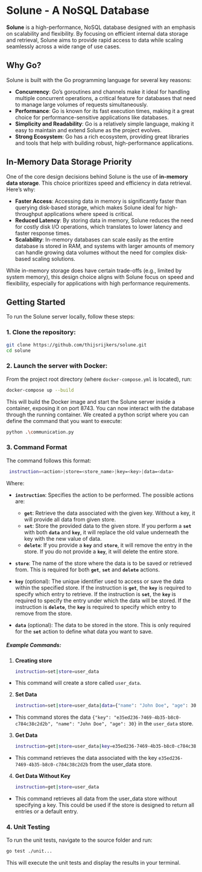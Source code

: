 # Solune - A NoSQL Database

**Solune** is a high-performance, NoSQL database designed with an emphasis on scalability and flexibility. By focusing on efficient internal data storage and retrieval, Solune aims to provide rapid access to data while scaling seamlessly across a wide range of use cases.

## Why Go?

Solune is built with the Go programming language for several key reasons:

- **Concurrency**: Go’s goroutines and channels make it ideal for handling multiple concurrent operations, a critical feature for databases that need to manage large volumes of requests simultaneously.
- **Performance**: Go is known for its fast execution times, making it a great choice for performance-sensitive applications like databases.
- **Simplicity and Readability**: Go is a relatively simple language, making it easy to maintain and extend Solune as the project evolves.
- **Strong Ecosystem**: Go has a rich ecosystem, providing great libraries and tools that help with building robust, high-performance applications.

## In-Memory Data Storage Priority

One of the core design decisions behind Solune is the use of **in-memory data storage**. This choice prioritizes speed and efficiency in data retrieval. Here’s why:

- **Faster Access**: Accessing data in memory is significantly faster than querying disk-based storage, which makes Solune ideal for high-throughput applications where speed is critical.
- **Reduced Latency**: By storing data in memory, Solune reduces the need for costly disk I/O operations, which translates to lower latency and faster response times.
- **Scalability**: In-memory databases can scale easily as the entire database is stored in RAM, and systems with larger amounts of memory can handle growing data volumes without the need for complex disk-based scaling solutions.

While in-memory storage does have certain trade-offs (e.g., limited by system memory), this design choice aligns with Solune focus on speed and flexibility, especially for applications with high performance requirements.

## Getting Started

To run the Solune server locally, follow these steps:

### 1. Clone the repository:

```bash
git clone https://github.com/thijsrijkers/solune.git
cd solune
```

### 2. Launch the server with Docker:

From the project root directory (where `docker-compose.yml` is located), run:

```bash
docker-compose up --build
```
This will build the Docker image and start the Solune server inside a container, exposing it on port 8743. You can now interact with the database through the running container. We created a python script where you can define the command that you want to execute:

```bash
python .\communication.py 
```

### 3. Command Format
The command follows this format:
```bash
 instruction=<action>|store=<store_name>|key=<key>|data=<data>
```

Where:
- **`instruction`**: Specifies the action to be performed. The possible actions are:
  - **`get`**: Retrieve the data associated with the given key. Without a key, it will provide all data from given store.
  - **`set`**: Store the provided data to the given store. If you perform a **`set`** with both **`data`** and **`key`**, it will replace the old value underneath the key with the new value of data.
  - **`delete`**: If you provide a **`key`** and **`store`**, it will remove the entry in the store. If you do not provide a **`key`**, it will delete the entire store.

- **`store`**: The name of the store where the data is to be saved or retrieved from. This is required for both **`get`**,  **`set`** and **`delete`** actions.

- **`key`** (optional): The unique identifier used to access or save the data within the specified store. If the instruction is **`get`**, the **`key`** is required to specify which entry to retrieve. If the instruction is **`set`**, the **`key`** is required to specify the entry under which the data will be stored. If the instruction is **`delete`**, the **`key`** is required to specify which entry to remove from the store.

- **`data`** (optional): The data to be stored in the store. This is only required for the **`set`** action to define what data you want to save.


##### Example Commands:

1. **Creating store**

   ```bash
   instruction=set|store=user_data
   ```
- This command will create a store called `user_data`.

2. **Set Data**

   ```bash
   instruction=set|store=user_data|data={"name": "John Doe", "age": 30}
   ```

- This command stores the data `{"key": "e35ed236-7469-4b35-b8c0-c784c38c2d2b", "name": "John Doe", "age": 30}` in the `user_data` store.

3. **Get Data**

   ```bash
   instruction=get|store=user_data|key=e35ed236-7469-4b35-b8c0-c784c38c2d2b
   ```
- This command retrieves the data associated with the key `e35ed236-7469-4b35-b8c0-c784c38c2d2b` from the user_data store.

4. **Get Data Without Key**

   ```bash
   instruction=get|store=user_data
   ```
- This command retrieves all data from the user_data store without specifying a key. This could be used if the store is designed to return all entries or a default entry.

### 4. Unit Testing
To run the unit tests, navigate to the source folder and run:

```bash
go test ./unit...
```

This will execute the unit tests and display the results in your terminal.
